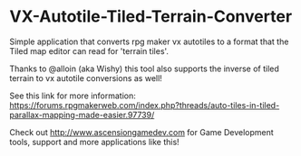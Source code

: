 # VX-Autotile-Tiled-Terrain-Converter
Simple application that converts rpg maker vx autotiles to a format that the Tiled map editor can read for 'terrain tiles'.

Thanks to @alloin (aka Wishy) this tool also supports the inverse of tiled terrain to vx autotile conversions as well!

See this link for more information:
https://forums.rpgmakerweb.com/index.php?threads/auto-tiles-in-tiled-parallax-mapping-made-easier.97739/

Check out http://www.ascensiongamedev.com for Game Development tools, support and more applications like this!
